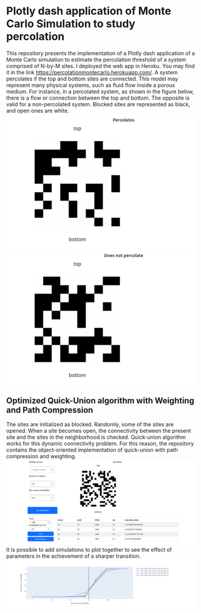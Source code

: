 # Plotly dash application of Monte Carlo Simulation to study percolation

This repository presents the implementation of a Plotly dash application of a Monte Carlo simulation to estimate the percolation threshold of a system comprised of N-by-M sites. I deployed the web app in Heroku. You may find it in the link https://percolationmontecarlo.herokuapp.com/.
A system percolates if the top and bottom sites are connected. This model may represent many physical systems, such as fluid flow inside a porous medium. For instance, in a percolated system, as shown in the figure below, there is a flow or connection between the top and bottom. 
The opposite is valid for a non-percolated system. Blocked sites are represented as black, and open ones are white.
<img title="System is percolated" alt="Alt text" src="./assets/percolate.png">
<img title="System is not percolated" alt="Alt text" src="./assets/notpercolates.png">
## Optimized Quick-Union algorithm with Weighting and Path Compression
The sites are initialized as blocked. Randomly, some of the sites are opened. When a site becomes open, the connectivity between the present site and the sites in the neighborhood is checked. Quick-union algorithm works for this dynamic connectivity problem. For this reason, the repository contains the object-oriented implementation of quick-union with path compression and weighting. 
<img title="System is not percolated" alt="Alt text" src="./assets/time_complexity.png">
It is possible to add simulations to plot together to see the effect of parameters in the achievement of a sharper transition.
<img title="System is not percolated" alt="Alt text" src="./assets/percplot.png">








